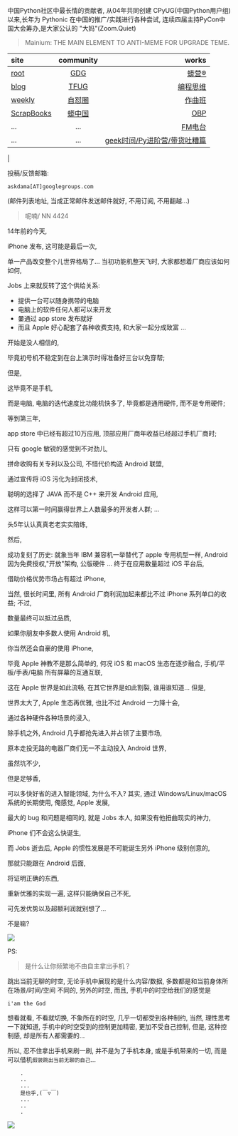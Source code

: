 中国Python社区中最长情的贡献者, 从04年共同创建 CPyUG(中国Python用户组)以来,长年为 Pythonic 在中国的推广/实践进行各种尝试, 连续四届主持PyCon中国大会筹办,是大家公认的 "大妈"(Zoom.Quiet)

> Mainium: THE MAIN ELEMENT TO ANTI-MEME FOR UPGRADE TEME.

| site | community | works |
| :-----| :----: | ----: |
| [root](http://zoomquiet.io/) | [GDG](https://blog.zhgdg.org/) | [蟒营®](https://doc.101.camp/) |
| [blog](https://blog.zoomquiet.io/pages/zoomquiet.html) | [TFUG](http://zh.tfug.world/) | [编程思维](https://py.101.camp/) |
| [weekly](http://weekly.pychina.org/) | [自怼圈](https://du.101.camp/) | [作曲班](https://mu.101.camp/) |
| [ScrapBooks](https://zoomquiet.io/collection.html) | [蟒中国](https://pychina.org/) | [OBP](https://zoomquiet.io/obp/index.html) |
| ... | ... | [FM电台](https://fm.101.camp/) |
| ... | ... | [geek时间/Py进阶营/带货吐糟篇](https://fm.101.camp/2020/geek2py-dama.html) 
 |


投稿/反馈邮箱:

    askdama[AT]googlegroups.com

(邮件列表地址, 
当成正常邮件发送邮件就好, 不用订阅, 不用翻越...)

> 呢喃/ NN 4424



14年前的今天,

iPhone 发布,
这可能是最后一次,

单一产品改变整个儿世界格局了...
当初功能机整天飞时,
大家都想着厂商应该如何如何,

Jobs 上来就反转了这个供给关系:
+ 提供一台可以随身携带的电脑
+ 电脑上的软件任何人都可以来开发
+ 嘦通过 app store 发布就好
+ 而且 Apple 好心配套了各种收费支持, 和大家一起分成致富
...

开始是没人相信的,

毕竟初号机不稳定到在台上演示时得准备好三台以免穿帮;

但是,

这毕竟不是手机,

而是电脑,
电脑的迭代速度比功能机快多了,
毕竟都是通用硬件, 而不是专用硬件;

等到第三年,

app store 中已经有超过10万应用,
顶部应用厂商年收益已经超过手机厂商时;

只有 google 敏锐的感觉到不对劲儿,

拼命收购有关专利以及公司,
不惜代价构造 Android 联盟,

通过宣传将 iOS 污化为封闭技术,

聪明的选择了 JAVA 而不是 C++ 来开发 Android 应用,

这样可以第一时间赢得世界上人数最多的开发者人群;
...

头5年认认真真老老实实陪练,

然后,

成功复刻了历史:
就象当年 IBM 兼容机一举替代了 apple 专用机型一样,
Android 因为免费授权,"开放"架构, 公版硬件 ...
终于在应用数量超过 iOS 平台后,

借助价格优势市场占有超过 iPhone,

当然,
很长时间里,
所有 Android 厂商利润加起来都比不过 iPhone 系列单口的收益;
不过,

数量最终可以抵过品质,

如果你朋友中多数人使用 Android 机,

你当然还会自豪的使用 iPhone,

毕竟 Apple 神教不是那么简单的,
何况 iOS 和 macOS 生态在逐步融合,
手机/平板/手表/电脑 所有屏幕的互通互联,

这在 Apple 世界是如此流畅,
在其它世界是如此割裂,
谁用谁知道...
但是,

世界太大了,
Apple 生态再优雅,
也比不过 Android 一力降十会,

通过各种硬件各种场景的浸入,

除手机之外, Android 几乎都抢先进入并占领了主要市场,

原本走投无路的电器厂商们无一不主动投入 Android 世界,

虽然坑不少,

但是足够香,

可以多快好省的进入智能领域,
为什么不入?
其实,
通过 Windows/Linux/macOS 系统的长期使用,
俺感觉,
Apple 发展,

最大的 bug 和问题是相同的,
就是 Jobs 本人,
如果没有他扭曲现实的神力,

iPhone 们不会这么快诞生,

而 Jobs 逝去后,
Apple 的惯性发展是不可能诞生另外 iPhone 级别创意的,

那就只能跟在 Android 后面,

将证明正确的东西,

重新优雅的实现一遍,
这样只能确保自己不死,

可先发优势以及超额利润就别想了...

不是嘛?​









![](http://ydlj.zoomquiet.top/ipic/2021-06-28-zq42-today-card-2106.029.jpeg)

PS:
> 是什么让你频繁地不由自主拿出手机？

跳出当前无聊的时空,
无论手机中展现的是什么内容/数据,
多数都是和当前身体所在场景/时间/空间 不同的,
另外的时空,
而且, 手机中的时空给我们的感觉是

    i'am the God

想看就看, 不看就切换,
不象所在的时空, 几乎一切都受到各种制约,
当然,
理性思考一下就知道,
手机中的时空受到的控制更加精密, 更加不受自己控制,
但是, 这种控制感,
却是所有人都需要的...

所以, 
忍不住拿出手机来刷一刷,
并不是为了手机本身, 或是手机带来的一切,
而是可以借机`假装跳出当前无聊的自己`...



```
    .
    ..
    ...
    是也乎,(￣▽￣)
    ...
    ..
    .
```


![](http://ydlj.zoomquiet.top/ipic/2021-04-30-210411DU21.4zip.jpg)

